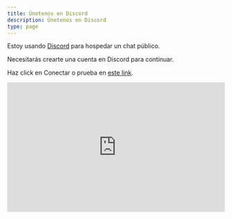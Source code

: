 ```yaml
---
title: Únetenos en Discord
description: Únetenos en Discord
type: page
---
```


Estoy usando [Discord](https://discord.com) para hospedar un chat público.

Necesitarás crearte una cuenta en Discord para continuar.

Haz click en Conectar o prueba en [este link](https://listcord.org/es/servidor/pixelcave).

<iframe src="https://discordapp.com/widget?id=608242475043389480&theme=dark" width="100%" height="300" allowtransparency="true" frameborder="0" sandbox="allow-popups allow-popups-to-escape-sandbox allow-same-origin allow-scripts"></iframe>
